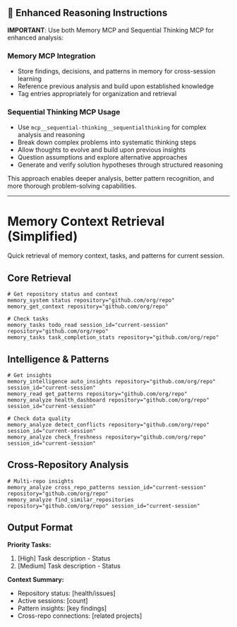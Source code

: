 ## 🧠 Enhanced Reasoning Instructions

**IMPORTANT**: Use both Memory MCP and Sequential Thinking MCP for enhanced analysis:

### Memory MCP Integration
- Store findings, decisions, and patterns in memory for cross-session learning
- Reference previous analysis and build upon established knowledge
- Tag entries appropriately for organization and retrieval

### Sequential Thinking MCP Usage  
- Use `mcp__sequential-thinking__sequentialthinking` for complex analysis and reasoning
- Break down complex problems into systematic thinking steps
- Allow thoughts to evolve and build upon previous insights
- Question assumptions and explore alternative approaches
- Generate and verify solution hypotheses through structured reasoning

This approach enables deeper analysis, better pattern recognition, and more thorough problem-solving capabilities.

---

# Memory Context Retrieval (Simplified)

Quick retrieval of memory context, tasks, and patterns for current session.

## Core Retrieval

```
# Get repository status and context
memory_system status repository="github.com/org/repo"
memory_get_context repository="github.com/org/repo"

# Check tasks
memory_tasks todo_read session_id="current-session" repository="github.com/org/repo"
memory_tasks task_completion_stats repository="github.com/org/repo"
```

## Intelligence & Patterns

```
# Get insights
memory_intelligence auto_insights repository="github.com/org/repo" session_id="current-session"
memory_read get_patterns repository="github.com/org/repo"
memory_analyze health_dashboard repository="github.com/org/repo" session_id="current-session"

# Check data quality
memory_analyze detect_conflicts repository="github.com/org/repo" session_id="current-session"
memory_analyze check_freshness repository="github.com/org/repo" session_id="current-session"
```

## Cross-Repository Analysis

```
# Multi-repo insights
memory_analyze cross_repo_patterns session_id="current-session" repository="github.com/org/repo"
memory_analyze find_similar_repositories repository="github.com/org/repo" session_id="current-session"
```

## Output Format

**Priority Tasks:**
1. [High] Task description - Status
2. [Medium] Task description - Status

**Context Summary:**
- Repository status: [health/issues]
- Active sessions: [count]
- Pattern insights: [key findings]
- Cross-repo connections: [related projects]